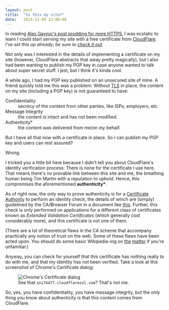 ```yaml
---
layout: post
title:  "Is this my site?"
date:   2014-11-09 12:06:08
---
```


In reading [Alex Gaynor's post prodding for more
HTTPS](https://alexgaynor.net/2014/oct/06/http-considered-unethical/), I was
ecstatic to learn I could start serving my site with a free certificate from
[CloudFlare](https://www.cloudflare.com/ssl). *I've set this up already;
be sure to [check it out](https://timmart.in).*

Not only was I interested in the details of implementing a certificate on my
site (however, CloudFlare abstracts that away pretty magically), but I
also had been wanting to publish my PGP key in case anyone wanted to talk
about super secret stuff. I jest, but I think it's kinda cool.

A while ago, I had my PGP key published on an unsecured site of mine. A
friend quickly told me this was a problem: Without
[TLS](http://en.wikipedia.org/wiki/Transport_Layer_Security) in
place, the content on my site (including a PGP key) is not guaranteed to
have:

<dl>
  <dt>Confidentiality</dt>
  <dd>secrecy of the content from other parties, like ISPs, employers, etc.</dd>
  <dt>Message Integrity</dt>
  <dd>the content is intact and has not been modified.</dd>
  <dt>Authenticity&#42;</dt>
  <dd>the content was delivered from me/on my behalf.</dd>
</dl>

But I have all that now with a certificate in place. So I can publish my
PGP key and users can rest assured?

Wrong.

I tricked you a little bit here because I didn't tell you about CloudFlare's
identity verification process: There is none for the certificate I use here.
That means there's no provable link between this site and me, the breathing
human being Tim Martin with a reputation to uphold. Hence, this compromises the
aforementioned **authenticity&#42;**.

As of right now, the only way to prove authenticity is for a [Certificate
Authority](http://en.wikipedia.org/wiki/Certificate_authority) to perform an
identity check, the details of which are (simply) guidelined by the CA/Browser Forum in
a document like
[this](https://cabforum.org/wp-content/uploads/EV-V1_5_2Libre.pdf). Further,
this check is only performed on applications for a different class of
certificates known as *Extended Validation Certificates* (which generally cost
considerably more), and this certificate is not one of them.

(There are a lot of theoretical flaws in the CA scheme that accompany
practically any notion of trust on the web. Some of these flaws have been
acted upon. You should do some basic Wikipedia-ing on
[the](http://en.wikipedia.org/wiki/X.509)
[matter](http://en.wikipedia.org/wiki/Extended_Validation_Certificate) if
you're unfamiliar.)

Anyway, you can check for yourself that this certificate has nothing really to
do with me, and that my identity has not been verified. Take a look at this
screenshot of Chrome's Certificate dialog:

<figure><img src="{% asset_path 'is-this-my-site/cert_dialog.png' %}" alt="Chrome's Certificate dialog">
<figcaption>See that <code>sni74477.cloudflaressl.com</code>? That's not
me.</figcaption>
</figure>

So, yes, you have confidentiality, you have message integrity, but the only
thing you know about authenticity is that this content comes from CloudFlare.
